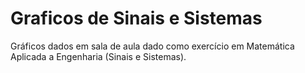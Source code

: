 # Graficos de Sinais e Sistemas
Gráficos dados em sala de aula dado como exercício em Matemática Aplicada a Engenharia (Sinais e Sistemas).
